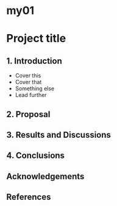 # my01
# Project title

## 1. Introduction
* Cover this
* Cover that
* Something else
* Lead further

## 2. Proposal

## 3. Results and Discussions

## 4. Conclusions

## Acknowledgements

## References
